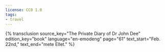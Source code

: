 ```yaml
---
license: CC0 1.0
tags:
- travel
---
```

{% transclusion
  source_key="The Private Diary of Dr John Dee"
  edition_key="book"
  language="en-emodeng"
  page="61"
  text_start="Feb. 22nd,"
  text_end="mete Ellet."
%}
